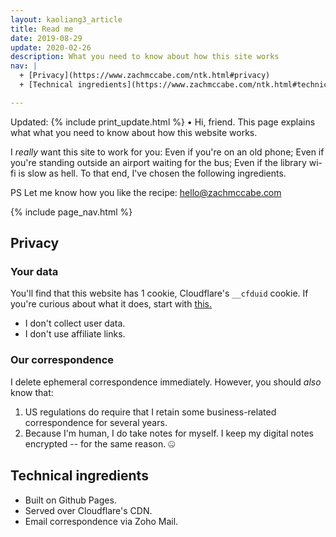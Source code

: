 ```yaml
---
layout: kaoliang3_article
title: Read me
date: 2019-08-29
update: 2020-02-26
description: What you need to know about how this site works
nav: |
  + [Privacy](https://www.zachmccabe.com/ntk.html#privacy)
  + [Technical ingredients](https://www.zachmccabe.com/ntk.html#technical-ingredients)

---
```


Updated: {% include print_update.html %} • Hi, friend. This page explains what what you need to know about how this website works.

I *really* want this site to work for you: Even if you're on an old phone; Even if you're standing outside an airport waiting for the bus; Even if the library wi-fi is slow as hell. To that end, I've chosen the following ingredients.

PS Let me know how you like the recipe: <hello@zachmccabe.com>



{% include page_nav.html %}



## Privacy

### Your data

You'll find that this website has 1 cookie, Cloudflare's `__cfduid` cookie. If you're curious about what it does, start with [this.](https://support.cloudflare.com/hc/en-us/articles/200170156-What-does-the-Cloudflare-cfduid-cookie-do-)

- I don't collect user data.
- I don't use affiliate links.



### Our correspondence

I delete ephemeral correspondence immediately. However, you should *also* know that:

1. US regulations do require that I retain some business-related correspondence for several years.
2. Because I'm human, I do take notes for myself. I keep my digital notes encrypted -- for the same reason. 🤐



## Technical ingredients

+ Built on Github Pages.
+ Served over Cloudflare's CDN.
+ Email correspondence via Zoho Mail.

